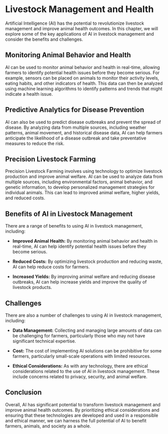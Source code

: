 Livestock Management and Health
=============================================================================

Artificial Intelligence (AI) has the potential to revolutionize livestock management and improve animal health outcomes. In this chapter, we will explore some of the key applications of AI in livestock management and consider the benefits and challenges.

Monitoring Animal Behavior and Health
-------------------------------------

AI can be used to monitor animal behavior and health in real-time, allowing farmers to identify potential health issues before they become serious. For example, sensors can be placed on animals to monitor their activity levels, eating habits, and other indicators of health. This data can then be analyzed using machine learning algorithms to identify patterns and trends that might indicate a health issue.

Predictive Analytics for Disease Prevention
-------------------------------------------

AI can also be used to predict disease outbreaks and prevent the spread of disease. By analyzing data from multiple sources, including weather patterns, animal movement, and historical disease data, AI can help farmers anticipate the likelihood of a disease outbreak and take preventative measures to reduce the risk.

Precision Livestock Farming
---------------------------

Precision Livestock Farming involves using technology to optimize livestock production and improve animal welfare. AI can be used to analyze data from multiple sources, including environmental factors, animal behavior, and genetic information, to develop personalized management strategies for individual animals. This can lead to improved animal welfare, higher yields, and reduced costs.

Benefits of AI in Livestock Management
--------------------------------------

There are a range of benefits to using AI in livestock management, including:

* **Improved Animal Health:** By monitoring animal behavior and health in real-time, AI can help identify potential health issues before they become serious.

* **Reduced Costs:** By optimizing livestock production and reducing waste, AI can help reduce costs for farmers.

* **Increased Yields:** By improving animal welfare and reducing disease outbreaks, AI can help increase yields and improve the quality of livestock products.

Challenges
----------

There are also a number of challenges to using AI in livestock management, including:

* **Data Management:** Collecting and managing large amounts of data can be challenging for farmers, particularly those who may not have significant technical expertise.

* **Cost:** The cost of implementing AI solutions can be prohibitive for some farmers, particularly small-scale operations with limited resources.

* **Ethical Considerations:** As with any technology, there are ethical considerations related to the use of AI in livestock management. These include concerns related to privacy, security, and animal welfare.

Conclusion
----------

Overall, AI has significant potential to transform livestock management and improve animal health outcomes. By prioritizing ethical considerations and ensuring that these technologies are developed and used in a responsible and ethical manner, we can harness the full potential of AI to benefit farmers, animals, and society as a whole.
